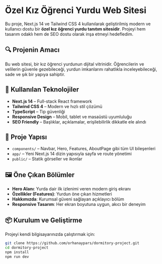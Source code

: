 # Özel Kız Öğrenci Yurdu Web Sitesi

Bu proje, Next.js 14 ve Tailwind CSS 4 kullanılarak geliştirilmiş modern ve kullanıcı dostu bir **özel kız öğrenci yurdu tanıtım sitesidir**. Projeyi hem tasarım odaklı hem de SEO dostu olarak inşa etmeyi hedefledim.

## 🔍 Projenin Amacı

Bu web sitesi, bir kız öğrenci yurdunun dijital vitrinidir. Öğrencilerin ve velilerin güvenle gezebileceği, yurdun imkanlarını rahatlıkla inceleyebileceği, sade ve şık bir yapıya sahiptir.

## 🚀 Kullanılan Teknolojiler

- **Next.js 14** – Full-stack React framework
- **Tailwind CSS 4** – Modern ve hızlı stil çözümü
- **TypeScript** – Tip güvenliği
- **Responsive Design** – Mobil, tablet ve masaüstü uyumluluğu
- **SEO Friendly** – Başlıklar, açıklamalar, erişilebilirlik dikkatle ele alındı

## 📁 Proje Yapısı

- `components/` – Navbar, Hero, Features, AboutPage gibi tüm UI bileşenleri
- `app/` – Yeni Next.js 14 dizin yapısıyla sayfa ve route yönetimi
- `public/` – Statik görseller ve ikonlar

## 🖼️ Öne Çıkan Bölümler

- **Hero Alanı**: Yurda dair ilk izlenimi veren modern giriş ekranı
- **Özellikler (Features)**: Yurdun öne çıkan hizmetleri
- **Hakkımızda**: Kurumsal güveni sağlayan açıklayıcı bölüm
- **Responsive Tasarım**: Her ekran boyutuna uygun, akıcı bir deneyim

## 📦 Kurulum ve Geliştirme

Projeyi kendi bilgisayarınızda çalıştırmak için:

```bash
git clone https://github.com/orhanaypars/dormitory-project.git
cd dormitory-project
npm install
npm run dev
```
